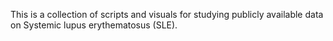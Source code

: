 This is a collection of scripts and visuals for studying publicly available data on Systemic lupus erythematosus (SLE).

